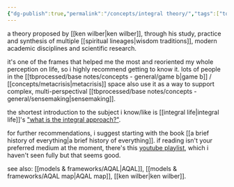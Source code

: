 ```yaml
---
{"dg-publish":true,"permalink":"/concepts/integral theory/","tags":["top3"]}
---
```


a theory proposed by [[ken wilber\|ken wilber]], through his study, practice and synthesis of multiple [[spiritual lineages\|wisdom traditions]], modern academic disciplines and scientific research.


<div class="transclusion internal-embed is-loaded"><div class="markdown-embed">



it's one of the frames that helped me the most and reoriented my whole perception on life, so i highly recommend getting to know it. lots of people in the [[tbprocessed/base notes/concepts - general/game b\|game b]] / [[concepts/metacrisis\|metacrisis]] space also use it as a way to support complex, multi-perspectival [[tbprocessed/base notes/concepts - general/sensemaking\|sensemaking]]. 

</div></div>



<div class="transclusion internal-embed is-loaded"><div class="markdown-embed">



the shortest introduction to the subject i know/like is [[integral life\|integral life]]'s ["what is the integral approach?"](https://integrallife.com/what-is-integral-approach/). 

</div></div>


for further recommendations, i suggest starting with the book [[a brief history of everything\|a brief history of everything]]. if reading isn't your preferred medium at the moment, there's this [youtube playlist](https://www.youtube.com/playlist?list=PLgMC56yzL6LwzEAjsdlj9BGzFCm1_3URZ), which i haven't seen fully but that seems good.

see also: [[models & frameworks/AQAL\|AQAL]], [[models & frameworks/AQAL map\|AQAL map]], [[ken wilber\|ken wilber]].